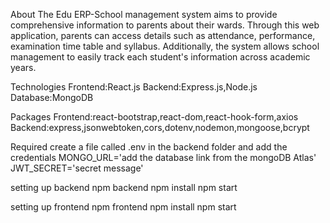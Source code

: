 About 
The Edu ERP-School management system aims to provide comprehensive information to parents about their wards. Through this web application, parents can access details such as attendance, performance, examination time table and syllabus.
Additionally, the system allows school management to easily track each student's information across academic years. 

Technologies 
Frontend:React.js 
Backend:Express.js,Node.js Database:MongoDB

Packages 
Frontend:react-bootstrap,react-dom,react-hook-form,axios 
Backend:express,jsonwebtoken,cors,dotenv,nodemon,mongoose,bcrypt

Required 
create a file called .env in the backend folder and add the credentials MONGO_URL='add the database link from the mongoDB Atlas' JWT_SECRET='secret message'

setting up backend npm backend npm install npm start

setting up frontend npm frontend npm install npm start
